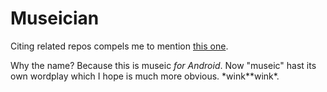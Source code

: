 # Museician

Citing related repos compels me to mention [this one](https://github.com/skytreader/museic).

Why the name? Because this is museic _for Android_. Now "museic" hast its own
wordplay which I hope is much more obvious. \*wink\*\*wink\*.
